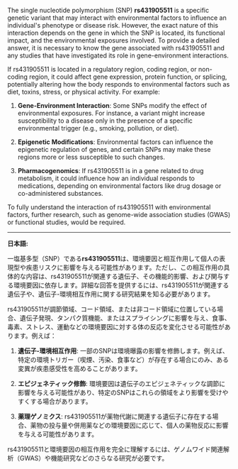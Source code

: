 The single nucleotide polymorphism (SNP) **rs431905511** is a specific genetic variant that may interact with environmental factors to influence an individual's phenotype or disease risk. However, the exact nature of this interaction depends on the gene in which the SNP is located, its functional impact, and the environmental exposures involved. To provide a detailed answer, it is necessary to know the gene associated with rs431905511 and any studies that have investigated its role in gene-environment interactions.

If rs431905511 is located in a regulatory region, coding region, or non-coding region, it could affect gene expression, protein function, or splicing, potentially altering how the body responds to environmental factors such as diet, toxins, stress, or physical activity. For example:

1. **Gene-Environment Interaction**: Some SNPs modify the effect of environmental exposures. For instance, a variant might increase susceptibility to a disease only in the presence of a specific environmental trigger (e.g., smoking, pollution, or diet).

2. **Epigenetic Modifications**: Environmental factors can influence the epigenetic regulation of genes, and certain SNPs may make these regions more or less susceptible to such changes.

3. **Pharmacogenomics**: If rs431905511 is in a gene related to drug metabolism, it could influence how an individual responds to medications, depending on environmental factors like drug dosage or co-administered substances.

To fully understand the interaction of rs431905511 with environmental factors, further research, such as genome-wide association studies (GWAS) or functional studies, would be required.

---

**日本語:**

一塩基多型（SNP）である**rs431905511**は、環境要因と相互作用して個人の表現型や疾患リスクに影響を与える可能性があります。ただし、この相互作用の具体的な内容は、rs431905511が関連する遺伝子、その機能的影響、および関与する環境要因に依存します。詳細な回答を提供するには、rs431905511が関連する遺伝子や、遺伝子-環境相互作用に関する研究結果を知る必要があります。

rs431905511が調節領域、コード領域、または非コード領域に位置している場合、遺伝子発現、タンパク質機能、またはスプライシングに影響を与え、食事、毒素、ストレス、運動などの環境要因に対する体の反応を変化させる可能性があります。例えば：

1. **遺伝子-環境相互作用**: 一部のSNPは環境曝露の影響を修飾します。例えば、特定の環境トリガー（喫煙、汚染、食事など）が存在する場合にのみ、ある変異が疾患感受性を高めることがあります。

2. **エピジェネティック修飾**: 環境要因は遺伝子のエピジェネティックな調節に影響を与える可能性があり、特定のSNPはこれらの領域をより影響を受けやすくする場合があります。

3. **薬理ゲノミクス**: rs431905511が薬物代謝に関連する遺伝子に存在する場合、薬物の投与量や併用薬などの環境要因に応じて、個人の薬物反応に影響を与える可能性があります。

rs431905511と環境要因の相互作用を完全に理解するには、ゲノムワイド関連解析（GWAS）や機能研究などのさらなる研究が必要です。